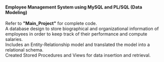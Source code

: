 #### Employee Management System using MySQL and PL/SQL (Data Modeling)

Refer to <strong>"Main_Project"</strong> for complete code. </br>
A database design to store biographical and organizational information of employees in order to keep track of their 
performance and compute salaries. </br>
Includes an Entity-Relationship model and translated the model into a relational schema. </br>
Created Stored Procedures and Views for data insertion and retrieval.
